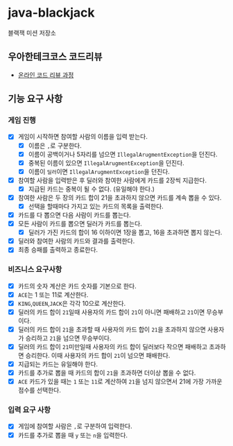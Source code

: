 # java-blackjack

블랙잭 미션 저장소

## 우아한테크코스 코드리뷰

- [온라인 코드 리뷰 과정](https://github.com/woowacourse/woowacourse-docs/blob/master/maincourse/README.md)

## 기능 요구 사항

### 게임 진행

- [X] 게임이 시작하면 참여할 사람의 이름을 입력 받는다.
    - [X] 이름은 `,`로 구분한다.
    - [X] 이름이 공백이거나 5자리를 넘으면 `IllegalArugmentException`을 던진다.
    - [X] 중복된 이름이 있으면 `IllegalArugmentException`을 던진다.
    - [X] 이름이 `딜러`이면 `IllegalArugmentException`을 던진다.
- [X] 참여할 사람을 입력받은 후 딜러와 참여한 사람에게 카드를 2장씩 지급한다.
    - [X] 지급된 카드는 중복이 될 수 없다. (유일해야 한다.)
- [X] 참여한 사람은 두 장의 카드 합이 21을 초과하지 않으면 카드를 계속 뽑을 수 있다.
    - [X] 선택을 할때마다 가지고 있는 카드의 목록을 출력한다.
- [X] 카드를 다 뽑으면 다음 사람이 카드를 뽑는다.
- [X] 모든 사람이 카드를 뽑으면 딜러가 카드를 뽑는다.
    - [X] 딜러가 가진 카드의 합이 16 이하이면 1장을 뽑고, 16을 초과하면 뽑지 않는다.
- [X] 딜러와 참여한 사람의 카드와 결과를 출력한다.
- [X] 최종 승패를 출력하고 종료한다.

### 비즈니스 요구사항

- [X] 카드의 숫자 계산은 카드 숫자를 기본으로 한다.
- [X] `ACE`는 1 또는 11로 계산한다.
- [X] `KING`,`QUEEN`,`JACK`은 각각 10으로 계산한다.
- [X] 딜러의 카드 합이 `21`일때 사용자의 카드 합이 `21`이 아니면 패배하고 `21`이면 무승부이다.
- [X] 딜러의 카드 합이 `21`을 초과할 때 사용자의 카드 합이 `21`을 초과하지 않으면 사용자가 승리하고 `21`을 넘으면 무승부이다.
- [X] 딜러의 카드 합이 `21`미만일때 사용자의 카드 합이 딜러보다 작으면 패배하고 초과하면 승리한다. 이때 사용자의 카드 합이 `21`이 넘으면 패배한다.
- [X] 지급되는 카드는 유일해야 한다.
- [X] 카드를 추가로 뽑을 때 카드의 합이 `21`을 초과하면 더이상 뽑을 수 없다.
- [X] `ACE` 카드가 있을 때는 `1` 또는 `11`로 계산하여 `21`을 넘지 않으면서 21에 가장 가까운 점수를 선택한다.

### 입력 요구 사항

- [X] 게임에 참여할 사람은 `,`로 구분하여 입력한다.
- [X] 카드를 추가로 뽑을 때 `y` 또는 `n`을 입력한다.

